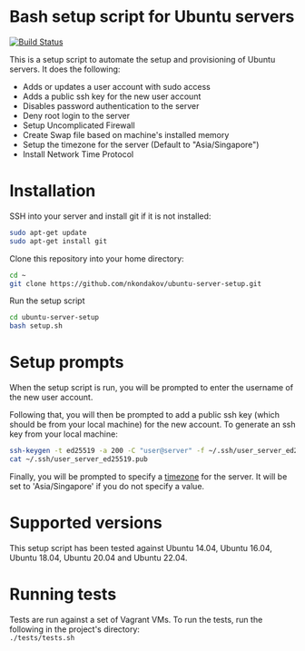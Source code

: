 # Bash setup script for Ubuntu servers
[![Build Status](https://travis-ci.org/jasonheecs/ubuntu-server-setup.svg?branch=master)](https://travis-ci.org/jasonheecs/ubuntu-server-setup)

This is a setup script to automate the setup and provisioning of Ubuntu servers. It does the following:
* Adds or updates a user account with sudo access
* Adds a public ssh key for the new user account
* Disables password authentication to the server
* Deny root login to the server
* Setup Uncomplicated Firewall
* Create Swap file based on machine's installed memory
* Setup the timezone for the server (Default to "Asia/Singapore")
* Install Network Time Protocol

# Installation
SSH into your server and install git if it is not installed:
```bash
sudo apt-get update
sudo apt-get install git
```

Clone this repository into your home directory:
```bash
cd ~
git clone https://github.com/nkondakov/ubuntu-server-setup.git
```

Run the setup script
```bash
cd ubuntu-server-setup
bash setup.sh
```

# Setup prompts
When the setup script is run, you will be prompted to enter the username of the new user account. 

Following that, you will then be prompted to add a public ssh key (which should be from your local machine) for the new account. To generate an ssh key from your local machine:
```bash
ssh-keygen -t ed25519 -a 200 -C "user@server" -f ~/.ssh/user_server_ed25519
cat ~/.ssh/user_server_ed25519.pub
```

Finally, you will be prompted to specify a [timezone](https://en.wikipedia.org/wiki/List_of_tz_database_time_zones) for the server. It will be set to 'Asia/Singapore' if you do not specify a value.

# Supported versions
This setup script has been tested against Ubuntu 14.04, Ubuntu 16.04, Ubuntu 18.04, Ubuntu 20.04 and Ubuntu 22.04.

# Running tests
Tests are run against a set of Vagrant VMs. To run the tests, run the following in the project's directory:  
`./tests/tests.sh`
